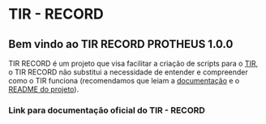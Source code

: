 # TIR - RECORD

## Bem vindo ao TIR RECORD PROTHEUS 1.0.0

TIR RECORD é um projeto que visa facilitar a criação de scripts para o [TIR](https://github.com/totvs/tir), o TIR RECORD não substitui
a necessidade de entender e compreender como o TIR funciona (recomendamos que leiam a [documentação](https://totvs.github.io/tir/) e o [README do projeto](https://github.com/totvs/tir)).

### Link para documentação oficial do TIR - RECORD
